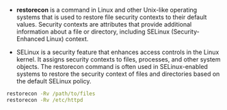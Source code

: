 * **restorecon** is a command in Linux and other Unix-like operating systems that is used to restore file security contexts to their default values. Security contexts are attributes that provide additional information about a file or directory, including SELinux (Security-Enhanced Linux) context.

* SELinux is a security feature that enhances access controls in the Linux kernel. It assigns security contexts to files, processes, and other system objects. The restorecon command is often used in SELinux-enabled systems to restore the security context of files and directories based on the default SELinux policy.

```cmd
restorecon -Rv /path/to/files
restorecon -Rv /etc/httpd
```
